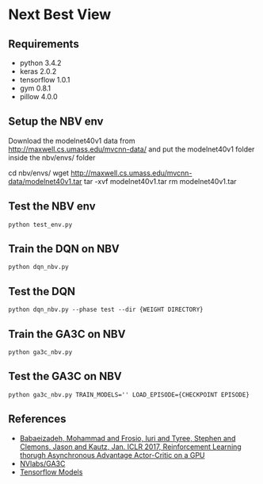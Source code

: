 # Next Best View

## Requirements
* python 3.4.2
* keras 2.0.2
* tensorflow 1.0.1
* gym 0.8.1
* pillow 4.0.0

## Setup the NBV env
Download the modelnet40v1 data from http://maxwell.cs.umass.edu/mvcnn-data/ and put the modelnet40v1 folder inside the nbv/envs/ folder

cd nbv/envs/
wget http://maxwell.cs.umass.edu/mvcnn-data/modelnet40v1.tar
tar -xvf modelnet40v1.tar
rm modelnet40v1.tar

## Test the NBV env
```
python test_env.py
```

## Train the DQN on NBV
```
python dqn_nbv.py
```

## Test the DQN
```
python dqn_nbv.py --phase test --dir {WEIGHT DIRECTORY}
```

## Train the GA3C on NBV
```
python ga3c_nbv.py
```

## Test the GA3C on NBV
```
python ga3c_nbv.py TRAIN_MODELS='' LOAD_EPISODE={CHECKPOINT EPISODE}
```

## References
* [Babaeizadeh, Mohammad and Frosio, Iuri and Tyree, Stephen and Clemons, Jason and Kautz, Jan. ICLR 2017, Reinforcement Learning thorugh Asynchronous Advantage Actor-Critic on a GPU](https://arxiv.org/abs/1611.06256)
* [NVlabs/GA3C](https://github.com/NVlabs/GA3C)
* [Tensorflow Models](https://github.com/tensorflow/models)